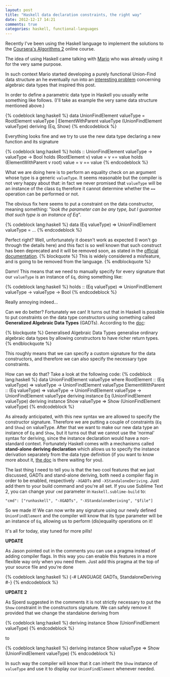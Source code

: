 ```yaml
---
layout: post
title: "Haskell data declaration constraints, the right way"
date: 2012-12-17 14:21
comments: true
categories: haskell, functional-languages
---
```


Recently I've been using the Haskell language to implement the solutions to the [Coursera's Algorithms 2](https://class.coursera.org/algo2-2012-001/class/index) online course.

The idea of using Haskell came talking with [Mario](http://blog.mariosangiorgio.com/) who was already using it for the very same purpose.

In such context Mario started developing a purely functional Union-Find data structure an he eventually run into an [interesting problem](http://blog.mariosangiorgio.com/2012/12/17/let-the-type-inferencer-work-for-you/) concerning algebraic data types that inspired this post.

<!-- more -->

In order to define a parametric data type in Haskell you usually write something like follows. (I'll take as example the very same data structure mentioned above.)

{% codeblock lang:haskell %}
data UnionFindElement valueType =
  RootElement valueType |
  ElementWithParent valueType (UnionFindElement valueType)
  deriving (Eq, Show)
{% endcodeblock %}

Everything looks fine and we try to use the new data type declaring a new function and its signature

{% codeblock lang:haskell %}
holds :: UnionFindElement valueType -> valueType -> Bool
holds (RootElement v) value = v == value
holds (ElementWithParent v root) value = v == value
{% endcodeblock %}

What we are doing here is to perform an equality check on an argument whose type is a generic `valueType`. It seems reasonable but the compiler is not very happy about that: in fact we never promised that `valueType` will be an instance of the class `Eq` therefore it cannot determine whether the `==` operation can be performed or not.

The obvious fix here seems to put a constraint on the data constructor, meaning something: "*look the parameter can be any type, but I guarantee that such type is an instance of Eq*".

{% codeblock lang:haskell %}
data (Eq valueType) => UnionFindElement valueType = ...
{% endcodeblock %}

Perfect right? Well, unfortunately it doesn't work as expected (I won't go through the details here) and this fact is so well known that such construct has been deprecated and it will be removed soon, as stated in the [official documentation](http://www.haskell.org/ghc/docs/latest/html/users_guide/data-type-extensions.html).
{% blockquote %}
This is widely considered a misfeature, and is going to be removed from the language.
{% endblockquote %}

Damn! This means that we need to manually specify for every signature that our `valueType` is an instance of `Eq`, doing something like:

{% codeblock lang:haskell %}
holds :: (Eq valueType) => UnionFindElement valueType -> valueType -> Bool
{% endcodeblock %}

Really annoying indeed...

Can we do better? Fortunately we can! It turns out that in Haskell is possible to put constraints on the data type constructors using something called **Generalized Algebraic Data Types** (GADTs). According to the [doc](http://www.haskell.org/ghc/docs/latest/html/users_guide/data-type-extensions.html#gadt):

{% blockquote %}
Generalised Algebraic Data Types generalise ordinary algebraic data types by allowing constructors to have richer return types.
{% endblockquote %}

This roughly means that we can specify a custom signature for the data constructors, and therefore we can also specify the necessary type constraints.

How can we do that? Take a look at the following code:
{% codeblock lang:haskell %}
data UnionFindElement valueType where
  	RootElement 	  :: (Eq valueType) => valueType -> UnionFindElement valueType
  	ElementWithParent :: (Eq valueType) => valueType -> UnionFindElement valueType -> UnionFindElement valueType
deriving instance Eq (UnionFindElement valueType)
deriving instance Show valueType => Show (UnionFindElement valueType)
{% endcodeblock %}

As already anticipated, with this new syntax we are allowed to specify the constructor signature. Therefore we are putting a couple of constraints (`Eq` and `Show`) on valueType. After that we want to make our new data type an instance of `Eq` and `Show`, but it turns out that we cannot use the 'normal' syntax for deriving, since the instance declaration would have a non-standard context. Fortunately Haskell comes with a mechanisms called **stand-alone deriving declaration** which allows us to specify the instance derivation separately from the data type definition (if you want to know more about it, [the doc](http://www.haskell.org/ghc/docs/6.12.2/html/users_guide/deriving.html) is there waiting for you).

The last thing I need to tell you is that the two cool features that we just discussed, GADTs and stand-alone deriving, both need a compiler flag in order to be enabled, respectively `-XGADTs` and `-XStandaloneDeriving`. Just add them to your build command and you're all set.
If you use Sublime Text 2, you can change your `cmd` parameter in `Haskell.sublime-build` to:

```
"cmd": ["runhaskell", "-XGADTs", "-XStandaloneDeriving", "$file"]
```

So we made it! We can now write any signature using our newly defined `UnionFindElement` and the compiler will know that its type parameter will be an instance of `Eq`, allowing us to perform (dis)equality operations on it!

It's all for today,
stay tuned for more pills!

**UPDATE**

As Jason pointed out in the comments you can use a pragma instead of adding compiler flags. In this way you can enable this features in a more flexible way only when you need them. Just add this pragma at the top of your source file and you're done

{% codeblock lang:haskell %}
{-# LANGUAGE GADTs, StandaloneDeriving #-}
{% endcodeblock %}

**UPDATE 2**

As Sjoerd suggested in the comments it is not strictly necessary to put the `Show` constraint in the constructors signature. We can safely remove it provided that we change the standalone deriving from 

{% codeblock lang:haskell %}
deriving instance Show (UnionFindElement valueType)
{% endcodeblock %}

to

{% codeblock lang:haskell %}
deriving instance Show valueType => Show (UnionFindElement valueType)
{% endcodeblock %}

In such way the compiler will know that it can inherit the `Show` instance of `valueType` and use it to display our `UnionFindElement` whenever needed.